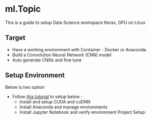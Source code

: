 # ml.Topic
This is a guide to setup Data Science workspace Keras, GPU on Linux

## Target
+ Have a working environment with Container - Docker or Anaconda
+ Build a Convolution Neural Network (CNN) model
+ Auto generate CNNs and fine tune

## Setup Environment
Below is two option
+ Follow [this tutorial](https://medium.com/@naomi.fridman/install-conda-tensorflow-gpu-and-keras-on-ubuntu-18-04-1b403e740e25?fbclid=IwAR0PrxFtaYUq90jC2ovG1xuTlckl4TT2HkCpa4WOigO1kXIEZDgQ5wYaM_8) to setup below : 
    + Install and setup CUDA and cuDNN
    + Install Anaconda and manage environments
    + Install Jupyter Notebook and verify environment
Project Setup:
    
